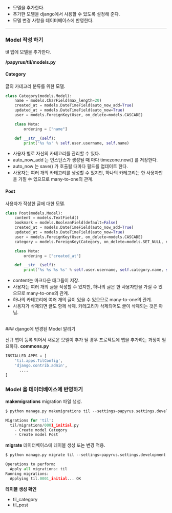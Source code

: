 
* 모델을 추가한다. 
* 추가한 모델을 django에서 사용할 수 있도록 설정해 준다.
* 모델 변경 사항을 데이터베이스에 반영한다.

-----
### Model 작성 하기 
til 앱에 모델을 추가한다. 


**/papyrus/til/models.py**


#### Category
글의 카테고리 분류를 위한 모델.
```python
class Category(models.Model):
    name = models.CharField(max_length=20)
    created_at = models.DateTimeField(auto_now_add=True)
    updated_at = models.DateTimeField(auto_now=True)
    user = models.ForeignKey(User, on_delete=models.CASCADE)

    class Meta:
        ordering = ["name"]

    def __str__(self):
        print('%s %s' % self.user.username, self.name)
```
* 사용자 별로 자신의 카테고리를 관리할 수 있다. 
* auto_now_add 는 인스턴스가 생성될 때 마다 timezone.now() 를 저장한다. 
* auto_now 는 save() 가 호출될 때마다 필드를 업데이트 한다. 
* 사용자는 여러 개의 카테고리를 생성할 수 있지만, 하나의 카테고리는 한 사용자만을 가질 수 있으므로 many-to-one의 관계. 

#### Post
사용자가 작성한 글에 대한 모델.

```python
class Post(models.Model):
    content = models.TextField()
    bookmark = models.BooleanField(default=False)
    created_at = models.DateTimeField(auto_now_add=True)
    updated_at = models.DateTimeField(auto_now=True)
    user = models.ForeignKey(User, on_delete=models.CASCADE)
    category = models.ForeignKey(Category, on_delete=models.SET_NULL, null=True)

    class Meta:
        ordering = ["created_at"]

    def __str__(self):
        print('%s %s %s %s' % self.user.username, self.category.name, self.content[:30], self.bookmark)
```

* content는 마크다운 태그들이 저장. 
* 사용자는 여러 개의 글을 작성할 수 있지만, 하나의 글은 한 사용자만을 가질 수 있으므로 many-to-one의 관계. 
* 하나의 카테고리에 여러 개의 글이 있을 수 있으므로 many-to-one의 관계.
* 사용자가 삭제되면 글도 함께 삭제. 카테고리가 삭제되어도 글이 삭제되는 것은 아님. 

<br>
### django에 변경된 Model 알리기 

신규 앱이 등록 되어서 새로운 모델이 추가 될 경우 프로젝트에 앱을 추가하는 과정이 필요하다. 
**commons.py**
```python
INSTALLED_APPS = [
    'til.apps.TilConfig',
    'django.contrib.admin',
      ....
]
```


### Model 을 데이터베이스에 반영하기 

**makemigrations**
migration 파일 생성.

```python
$ python manage.py makemigrations til --settings=papyrus.settings.development

Migrations for 'til':
  til/migrations/0001_initial.py
    - Create model Category
    - Create model Post

```

**migrate**
데이터베이스에 테이블 생성 또는 변경 적용. 

```python
$ python manage.py migrate til --settings=papyrus.settings.development

Operations to perform:
  Apply all migrations: til
Running migrations:
  Applying til.0001_initial... OK

```

**테이블 생성 확인**

* til_category
* til_post













